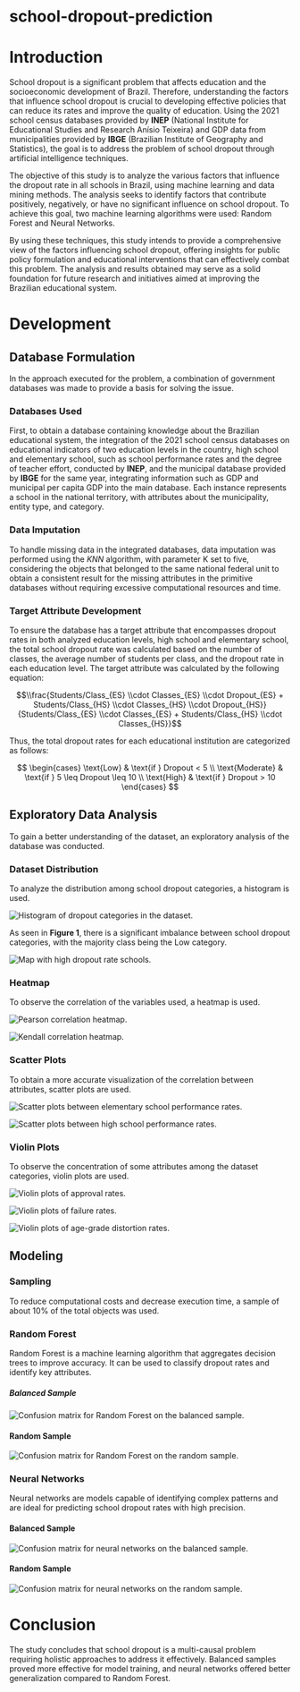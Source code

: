# school-dropout-prediction

# Introduction

School dropout is a significant problem that affects education and the socioeconomic development of Brazil. Therefore, understanding the factors that influence school dropout is crucial to developing effective policies that can reduce its rates and improve the quality of education. Using the 2021 school census databases provided by **INEP** (National Institute for Educational Studies and Research Anísio Teixeira) and GDP data from municipalities provided by **IBGE** (Brazilian Institute of Geography and Statistics), the goal is to address the problem of school dropout through artificial intelligence techniques.

The objective of this study is to analyze the various factors that influence the dropout rate in all schools in Brazil, using machine learning and data mining methods. The analysis seeks to identify factors that contribute positively, negatively, or have no significant influence on school dropout. To achieve this goal, two machine learning algorithms were used: Random Forest and Neural Networks.

By using these techniques, this study intends to provide a comprehensive view of the factors influencing school dropout, offering insights for public policy formulation and educational interventions that can effectively combat this problem. The analysis and results obtained may serve as a solid foundation for future research and initiatives aimed at improving the Brazilian educational system.

# Development

## Database Formulation

In the approach executed for the problem, a combination of government databases was made to provide a basis for solving the issue.

### Databases Used

First, to obtain a database containing knowledge about the Brazilian educational system, the integration of the 2021 school census databases on educational indicators of two education levels in the country, high school and elementary school, such as school performance rates and the degree of teacher effort, conducted by **INEP**, and the municipal database provided by **IBGE** for the same year, integrating information such as GDP and municipal per capita GDP into the main database. Each instance represents a school in the national territory, with attributes about the municipality, entity type, and category.

### Data Imputation

To handle missing data in the integrated databases, data imputation was performed using the *KNN* algorithm, with parameter K set to five, considering the objects that belonged to the same national federal unit to obtain a consistent result for the missing attributes in the primitive databases without requiring excessive computational resources and time.

### Target Attribute Development

To ensure the database has a target attribute that encompasses dropout rates in both analyzed education levels, high school and elementary school, the total school dropout rate was calculated based on the number of classes, the average number of students per class, and the dropout rate in each education level. The target attribute was calculated by the following equation:

$$\\frac{Students/Class_{ES} \\cdot Classes_{ES} \\cdot Dropout_{ES} + Students/Class_{HS} \\cdot Classes_{HS} \\cdot Dropout_{HS}}{Students/Class_{ES} \\cdot Classes_{ES} + Students/Class_{HS} \\cdot Classes_{HS}}$$

Thus, the total dropout rates for each educational institution are categorized as follows:

$$
\begin{cases} 
\text{Low} & \text{if } Dropout < 5 \\
\text{Moderate} & \text{if } 5 \leq Dropout \leq 10 \\
\text{High} & \text{if } Dropout > 10 
\end{cases}
$$

## Exploratory Data Analysis

To gain a better understanding of the dataset, an exploratory analysis of the database was conducted.

### Dataset Distribution

To analyze the distribution among school dropout categories, a histogram is used.

![Histogram of dropout categories in the dataset.](document/Graphics/Hist-Eva.png)

As seen in **Figure 1**, there is a significant imbalance between school dropout categories, with the majority class being the Low category.

![Map with high dropout rate schools.](document/Graphics/Mapa.png)

### Heatmap

To observe the correlation of the variables used, a heatmap is used.

![Pearson correlation heatmap.](document/Graphics/Heatmap-Pearson.png)

![Kendall correlation heatmap.](document/Graphics/Heatmap-Kendall.png)

### Scatter Plots

To obtain a more accurate visualization of the correlation between attributes, scatter plots are used.

![Scatter plots between elementary school performance rates.](document/Graphics/Disp-Fund.png)

![Scatter plots between high school performance rates.](document/Graphics/Disp-Med.png)

### Violin Plots

To observe the concentration of some attributes among the dataset categories, violin plots are used.

![Violin plots of approval rates.](document/Graphics/Vio-Aprov.png)

![Violin plots of failure rates.](document/Graphics/Vio-Repr.png)

![Violin plots of age-grade distortion rates.](document/Graphics/Vio-DIS.png)

## Modeling

### Sampling

To reduce computational costs and decrease execution time, a sample of about 10% of the total objects was used.

### Random Forest

Random Forest is a machine learning algorithm that aggregates decision trees to improve accuracy. It can be used to classify dropout rates and identify key attributes.

##### Balanced Sample

![Confusion matrix for Random Forest on the balanced sample.](document/Graphics/Mat-Conf-Rand-Bal.png)

#### Random Sample

![Confusion matrix for Random Forest on the random sample.](document/Graphics/Mat-Conf-Rand-Ale.png)

### Neural Networks

Neural networks are models capable of identifying complex patterns and are ideal for predicting school dropout rates with high precision.

#### Balanced Sample

![Confusion matrix for neural networks on the balanced sample.](document/Graphics/Mat-Conf-Rede-Bal.png)

#### Random Sample

![Confusion matrix for neural networks on the random sample.](document/Graphics/Mat-Conf-Rede-Ale.png)

# Conclusion

The study concludes that school dropout is a multi-causal problem requiring holistic approaches to address it effectively. Balanced samples proved more effective for model training, and neural networks offered better generalization compared to Random Forest.
